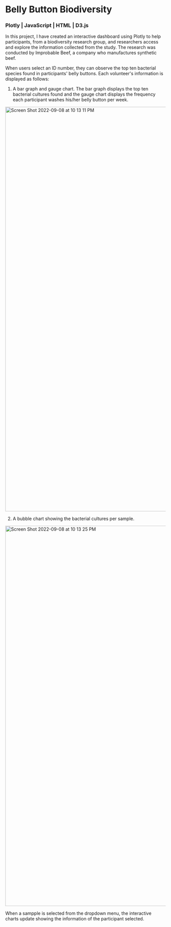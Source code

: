 # Belly Button Biodiversity
### Plotly | JavaScript | HTML | D3.js


In this project, I have created an interactive dashboard using Plotly to help participants, from a biodiversity research group, and researchers access and explore the information collected from the study. The research was conducted by Improbable Beef, a company who manufactures synthetic beef.

When users select an ID number, they can observe the top ten bacterial species found in participants' belly buttons. Each volunteer's information is displayed as follows:

1. A bar graph and gauge chart.
The bar graph displays the top ten bacterial cultures found and the gauge chart displays the frequency each participant washes his/her belly button per week.

<img width="1266" alt="Screen Shot 2022-09-08 at 10 13 11 PM" src="https://user-images.githubusercontent.com/104762216/189258175-faeea7de-fafd-4c5a-b477-4b63e7e9f933.png">

2. A bubble chart showing the bacterial cultures per sample.

<img width="1190" alt="Screen Shot 2022-09-08 at 10 13 25 PM" src="https://user-images.githubusercontent.com/104762216/189258298-1921be1f-500e-4ab1-ad0d-b835b75a84ee.png">

When a sampple is selected from the dropdown menu, the interactive charts update showing the information of the participant selected.
